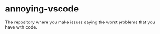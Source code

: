# annoying-vscode
The repository where you make issues saying the worst problems that you have with code.
